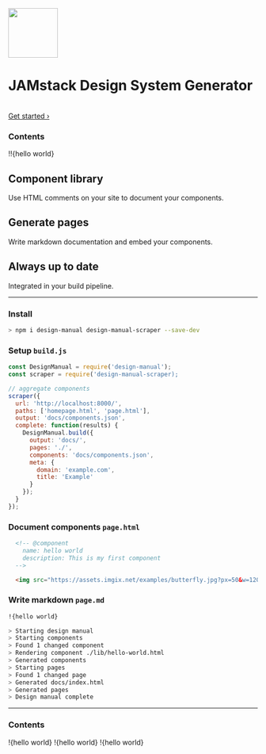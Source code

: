 <div class="lead">
  <img src="./assets/logo.png" height="100" />
  <br>
  <h1>JAMstack Design System Generator</h1>
  <br>
  <a href="">Get started ›</a>
</div>


### Contents
!!{hello world}

<div class="features">
  <div class="features__item">
    <h2>Component library</h2>
    <p>Use HTML comments on your site to document your components.</p>
  </div>
  <div class="features__item">
    <h2>Generate pages</h2>
    <p>Write markdown documentation and embed your components.</p>
  </div>
  <div class="features__item">
    <h2>Always up to date</h2>
    <p>Integrated in your build pipeline.</p>
  </div>
</div>



---

### Install

```bash
> npm i design-manual design-manual-scraper --save-dev
```

### Setup `build.js`

```js
const DesignManual = require('design-manual');
const scraper = require('design-manual-scraper);

// aggregate components
scraper({
  url: 'http://localhost:8000/',
  paths: ['homepage.html', 'page.html'],
  output: 'docs/components.json',
  complete: function(results) {
    DesignManual.build({
      output: 'docs/',
      pages: './',
      components: 'docs/components.json',
      meta: {
        domain: 'example.com',
        title: 'Example'
      }
    });
  }
});
```

### Document components `page.html`

```html
  <!-- @component
    name: hello world
    description: This is my first component
  -->

  <img src="https://assets.imgix.net/examples/butterfly.jpg?px=50&w=1200&h=50&fit=crop" alt="" />
```

### Write markdown `page.md`

```md
!{hello world}
```

```bash
> Starting design manual
> Starting components
> Found 1 changed component
> Rendering component ./lib/hello-world.html
> Generated components
> Starting pages
> Found 1 changed page
> Generated docs/index.html
> Generated pages
> Design manual complete
```
---

### Contents
!{hello world}
!{hello world}
!{hello world}